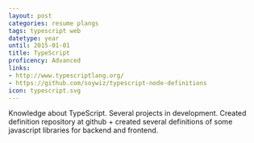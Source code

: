 ```yaml
---
layout: post
categories: resume plangs
tags: typescript web
datetype: year
until: 2015-01-01
title: TypeScript
proficency: Advanced
links:
- http://www.typescriptlang.org/
- https://github.com/soywiz/typescript-node-definitions
icon: typescript.svg
---
```


Knowledge about TypeScript. Several projects in development.
Created definition repository at github + created several definitions of some javascript libraries for backend and frontend.
